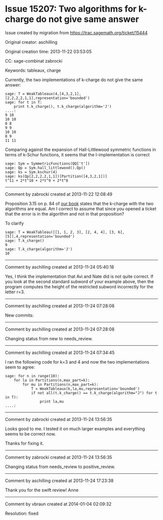 # Issue 15207: Two algorithms for k-charge do not give same answer

Issue created by migration from https://trac.sagemath.org/ticket/15444

Original creator: aschilling

Original creation time: 2013-11-22 03:53:05

CC:  sage-combinat zabrocki

Keywords: tableaux, charge

Currently, the two implementations of k-charge do not give the same answer:

```
sage: T = WeakTableaux(4,[4,3,2,1],[2,2,2,2,1,1],representation='bounded')
sage: for t in T:
    print t.k_charge(), t.k_charge(algorithm='J')
....:
9 10
10 10
8 8
9 9
10 10
8 9
11 11
```

Comparing against the expansion of Hall-Littlewood symmetric functions in terms of k-Schur functions, it seems that the I-implementation is correct

```
sage: Sym = SymmetricFunctions(QQ['t'])
sage: Qp = Sym.hall_littlewood().Qp()
sage: ks = Sym.kschur(4)
sage: ks(Qp[2,2,2,2,1,1])[Partition([4,3,2,1])]
t^11 + 2*t^10 + 2*t^9 + 2*t^8
```



---

Comment by zabrocki created at 2013-11-22 12:08:49

Proposition 3.15 on p. 84 of [our book](https://www.math.ucdavis.edu/~anne/FQ2012/book-released-September2012.pdf) states that the k-charge with the two algorithms are equal.  Am I correct to assume that since you opened a ticket that the error is in the algorithm and not in that proposition?

To clarify

```
sage: T = WeakTableau([[1, 1, 2, 3], [2, 4, 4], [3, 6], [5]],4,representation='bounded')
sage: T.k_charge()
9
sage: T.k_charge(algorithm='J')
10
```



---

Comment by aschilling created at 2013-11-24 05:40:18

Yes, I think the implementation that Avi and Nate did is not quite correct. If you look at the second standard subword of your example above, then the program computes the height of the restricted subword incorrectly for the letter r=3.


---

Comment by aschilling created at 2013-11-24 07:28:08

New commits:


---

Comment by aschilling created at 2013-11-24 07:28:08

Changing status from new to needs_review.


---

Comment by aschilling created at 2013-11-24 07:34:45

I ran the following code for k=3 and 4 and now the two implementations seem to agree:

```
sage: for n in range(10):
    for la in Partitions(n,max_part=k):
        for mu in Partitions(n,max_part=k):
            T = WeakTableaux(k,la,mu,representation='bounded')
            if not all(t.k_charge() == t.k_charge(algorithm="J") for t in T):
                print la,mu
....:         
```



---

Comment by zabrocki created at 2013-11-24 13:56:35

Looks good to me.  I tested it on much larger examples and everything seems to be correct now.

Thanks for fixing it.


---

Comment by zabrocki created at 2013-11-24 13:56:35

Changing status from needs_review to positive_review.


---

Comment by aschilling created at 2013-11-24 17:23:38

Thank you for the swift review! Anne


---

Comment by vbraun created at 2014-01-04 02:09:32

Resolution: fixed
